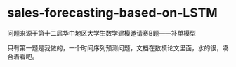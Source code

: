 # sales-forecasting-based-on-LSTM    
问题来源于第十二届华中地区大学生数学建模邀请赛B题——补单模型    
    
       
只有第一题是我做的，一个时间序列预测问题，文档在数模论文里面，水的很，凑合着看吧。    
